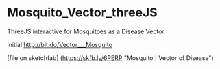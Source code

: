 # Mosquito_Vector_threeJS
ThreeJS interactive for Mosquitoes as a Disease Vector



initial http://bit.do/Vector___Mosquito

[file on sketchfab] (https://skfb.ly/6PERP "Mosquito | Vector of Disease")
